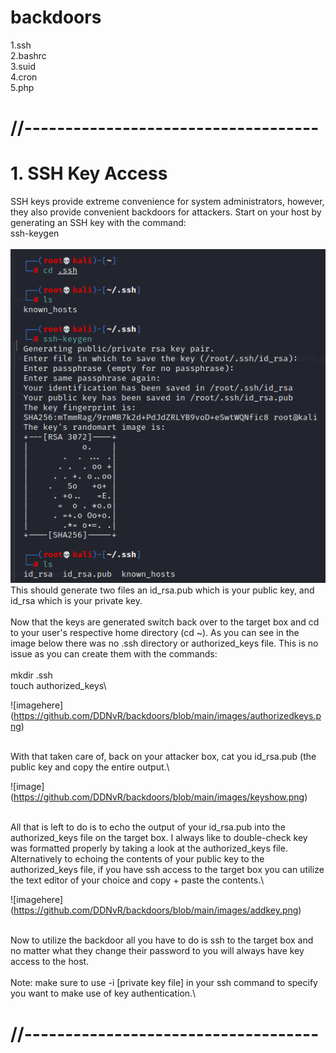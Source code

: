 # backdoors

1.ssh\
2.bashrc\
3.suid\
4.cron\
5.php

# //------------------------------------
# 1. SSH Key Access
SSH keys provide extreme convenience for system administrators, however, they also provide convenient backdoors for attackers. Start on your host by generating an SSH key with the command:
\
ssh-keygen\
\
![image](https://raw.githubusercontent.com/DDNvR/backdoors/main/images/sshkeygen.png)
\
This should generate two files an id_rsa.pub which is your public key, and id_rsa which is your private key.\
\
Now that the keys are generated switch back over to the target box and cd to your user's respective home directory (cd ~). As you can see in the image below there was no .ssh directory or authorized_keys file. This is no issue as you can create them with the commands:\
\
mkdir .ssh\
touch authorized_keys\

![imagehere\](https://github.com/DDNvR/backdoors/blob/main/images/authorizedkeys.png)

\
With that taken care of, back on your attacker box, cat you id_rsa.pub (the public key and copy the entire output.\

![image\](https://github.com/DDNvR/backdoors/blob/main/images/keyshow.png)

\
All that is left to do is to echo the output of your id_rsa.pub into the authorized_keys file on the target box. I always like to double-check key was formatted properly by taking a look at the authorized_keys file. Alternatively to echoing the contents of your public key to the authorized_keys file, if you have ssh access to the target box you can utilize the text editor of your choice and copy + paste the contents.\

![imagehere\](https://github.com/DDNvR/backdoors/blob/main/images/addkey.png)

\
Now to utilize the backdoor all you have to do is ssh to the target box and no matter what they change their password to you will always have key access to the host.\
\
Note: make sure to use -i [private key file] in your ssh command to specify you want to make use of key authentication.\

# //------------------------------------
